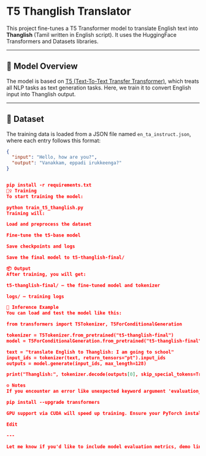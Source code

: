 # T5 Thanglish Translator

This project fine-tunes a T5 Transformer model to translate English text into **Thanglish** (Tamil written in English script). It uses the HuggingFace Transformers and Datasets libraries.

---

## 🧠 Model Overview

The model is based on [T5 (Text-To-Text Transfer Transformer)](https://huggingface.co/docs/transformers/model_doc/t5), which treats all NLP tasks as text generation tasks. Here, we train it to convert English input into Thanglish output.

---

## 📁 Dataset

The training data is loaded from a JSON file named `en_ta_instruct.json`, where each entry follows this format:

```json
{
  "input": "Hello, how are you?",
  "output": "Vanakkam, eppadi irukkeenga?"
}


pip install -r requirements.txt
🏋️‍♀️ Training
To start training the model:

python train_t5_thanglish.py
Training will:

Load and preprocess the dataset

Fine-tune the t5-base model

Save checkpoints and logs

Save the final model to t5-thanglish-final/

📦 Output
After training, you will get:

t5-thanglish-final/ – the fine-tuned model and tokenizer

logs/ – training logs

🧪 Inference Example
You can load and test the model like this:

from transformers import T5Tokenizer, T5ForConditionalGeneration

tokenizer = T5Tokenizer.from_pretrained("t5-thanglish-final")
model = T5ForConditionalGeneration.from_pretrained("t5-thanglish-final")

text = "translate English to Thanglish: I am going to school"
input_ids = tokenizer(text, return_tensors="pt").input_ids
outputs = model.generate(input_ids, max_length=128)

print("Thanglish:", tokenizer.decode(outputs[0], skip_special_tokens=True))

⚙️ Notes
If you encounter an error like unexpected keyword argument 'evaluation_strategy', your transformers library may be outdated. Upgrade it using:

pip install --upgrade transformers

GPU support via CUDA will speed up training. Ensure your PyTorch installation supports CUDA if available.

Edit

---

Let me know if you'd like to include model evaluation metrics, demo links, or deployment instructio
